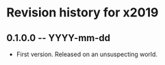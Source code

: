# Revision history for x2019

## 0.1.0.0 -- YYYY-mm-dd

* First version. Released on an unsuspecting world.
